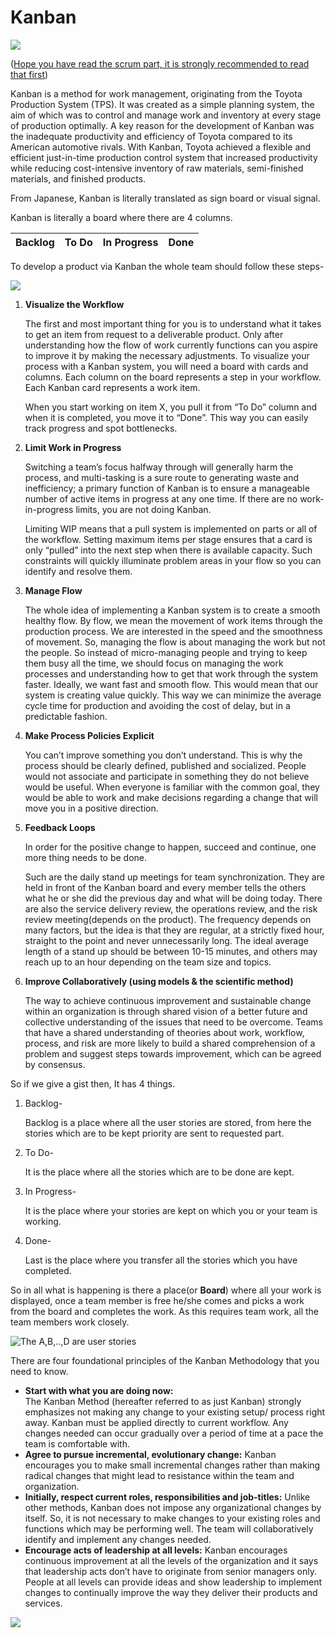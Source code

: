 # Kanban

![](https://d32myzxfxyl12w.cloudfront.net/images/blog_images/dbe95097e6c774c2851cc3b1f8781fd5a8b99a79.png?1544693281)

([Hope you have read the scrum part, it is strongly recommended to read that first](./Scrum.md))

Kanban is a method for work management, originating from the Toyota Production System (TPS). It was created as a simple planning system, the aim of which was to control and manage work and inventory at every stage of production optimally. A key reason for the development of Kanban was the inadequate productivity and efficiency of Toyota compared to its American automotive rivals. With Kanban, Toyota achieved a flexible and efficient just-in-time production control system that increased productivity while reducing cost-intensive inventory of raw materials, semi-finished materials, and finished products.

From Japanese, Kanban is literally translated as sign board or visual signal.

Kanban is literally a board where there are 4 columns.

| Backlog | To Do | In Progress | Done |
| --- | --- | --- | --- |

To develop a product via Kanban the whole team should follow these steps-

![](https://plsadaptive.s3.amazonaws.com/eco/images/channel_content/images/kanban-image.jpg)

1. **Visualize the Workflow**

    The first and most important thing for you is to understand what it takes to get an item from request to a deliverable product. Only after understanding how the flow of work currently functions can you aspire to improve it by making the necessary adjustments. To visualize your process with a Kanban system, you will need a board with cards and columns. Each column on the board represents a step in your workflow. Each Kanban card represents a work item.

    When you start working on item X, you pull it from “To Do” column and when it is completed, you move it to “Done”. This way you can easily track progress and spot bottlenecks.

1. **Limit Work in Progress**

    Switching a team’s focus halfway through will generally harm the process, and multi-tasking is a sure route to generating waste and inefficiency; a primary function of Kanban is to ensure a manageable number of active items in progress at any one time. If there are no work-in-progress limits, you are not doing Kanban.

    Limiting WIP means that a pull system is implemented on parts or all of the workflow. Setting maximum items per stage ensures that a card is only “pulled” into the next step when there is available capacity. Such constraints will quickly illuminate problem areas in your flow so you can identify and resolve them.

1. **Manage Flow**

    The whole idea of implementing a Kanban system is to create a smooth healthy flow. By flow, we mean the movement of work items through the production process. We are interested in the speed and the smoothness of movement. So, managing the flow is about managing the work but not the people. So instead of micro-managing people and trying to keep them busy all the time, we should focus on managing the work processes and understanding how to get that work through the system faster. Ideally, we want fast and smooth flow. This would mean that our system is creating value quickly. This way we can minimize the average cycle time for production and avoiding the cost of delay, but in a predictable fashion.

1. **Make Process Policies Explicit**

    You can’t improve something you don’t understand. This is why the process should be clearly defined, published and socialized. People would not associate and participate in something they do not believe would be useful. When everyone is familiar with the common goal, they would be able to work and make decisions regarding a change that will move you in a positive direction.

1. **Feedback Loops**

    In order for the positive change to happen, succeed and continue, one more thing needs to be done.

    Such are the daily stand up meetings for team synchronization. They are held in front of the Kanban board and every member tells the others what he or she did the previous day and what will be doing today. There are also the service delivery review, the operations review, and the risk review meeting(depends on the product). The frequency depends on many factors, but the idea is that they are regular, at a strictly fixed hour, straight to the point and never unnecessarily long.
    The ideal average length of a stand up should be between 10-15 minutes, and others may reach up to an hour depending on the team size and topics.

1. **Improve Collaboratively (using models & the scientific method)**

    The way to achieve continuous improvement and sustainable change within an organization is through shared vision of a better future and collective understanding of the issues that need to be overcome.
    Teams that have a shared understanding of theories about work, workflow, process, and risk are more likely to build a shared comprehension of a problem and suggest steps towards improvement, which can be agreed by consensus.


So if we give a gist then, It has 4 things.
1. Backlog-
    
    Backlog is a place where all the user stories are stored, from here the stories which are to be kept priority are sent to requested part.
1. To Do-

    It is the place where all the stories which are to be done are kept.
1. In Progress-

    It is the place where your stories are kept on which you or your team is working.
1. Done-

    Last is the place where you transfer all the stories which you have completed.

So in all what is happening is there a place(or **Board**) where all your work is displayed, once a team member is free he/she comes and picks a work from the board and completes the work. As this requires team work, all the team members work closely.

![The A,B,..,D are user stories ](https://d30s2hykpf82zu.cloudfront.net/wp-content/uploads/2018/11/Simple-Kanban-Board.png)


There are four foundational principles of the Kanban Methodology that you need to know.
    
 - **Start with what you are doing now:**    
    The Kanban Method (hereafter referred to as just Kanban) strongly emphasizes not making any change to your existing setup/ process right away. Kanban must be applied directly to current workflow. Any changes needed can occur gradually over a period of time at a pace the team is comfortable with.
- **Agree to pursue incremental, evolutionary change:**     Kanban encourages you to make small incremental         changes rather than making radical changes that         might lead to resistance within the team and            organization.
- **Initially, respect current roles, responsibilities and job-titles:**
    Unlike other methods, Kanban does not impose any organizational changes by itself. So, it is not necessary to make changes to your existing roles and functions which may be performing well. The team will collaboratively identify and implement any changes needed.
- **Encourage acts of leadership at all levels:**
    Kanban encourages continuous improvement at all the levels of the organization and it says that leadership acts don’t have to originate from senior managers only. People at all levels can provide ideas and show leadership to implement changes to continually improve the way they deliver their products and services.

![](https://leankanban.com/wp-content/uploads/2016/04/Kpillar.png   )

